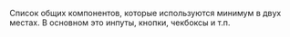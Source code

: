 Список общих компонентов, которые используются минимум в двух местах. В основном это инпуты, кнопки, чекбоксы и т.п.